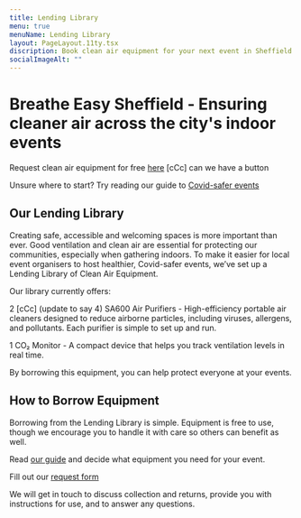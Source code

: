 ```yaml
---
title: Lending Library
menu: true
menuName: Lending Library
layout: PageLayout.11ty.tsx
discription: Book clean air equipment for your next event in Sheffield!
socialImageAlt: ""
---
```

# Breathe Easy Sheffield - Ensuring cleaner air across the city's indoor events

Request clean air equipment for free [here](https://docs.google.com/forms/d/e/1FAIpQLSeanXmk0ittjkGM1WVJdtYa9gSr1cHUm6vWEA86ryCCAqgXGw/viewform)  [cCc] can we have a button

Unsure where to start? Try reading our guide to [Covid-safer events](https://sheffield.breathe-easy.uk/how-to-guide-for-covid-safer-events/)

## Our Lending Library
Creating safe, accessible and welcoming spaces is more important than ever. Good ventilation and clean air are essential for protecting our communities, especially when gathering indoors. To make it easier for local event organisers to host healthier, Covid-safer events, we’ve set up a Lending Library of Clean Air Equipment.

Our library currently offers:

2 [cCc] (update to say 4) SA600 Air Purifiers - High-efficiency portable air cleaners designed to reduce airborne particles, including viruses, allergens, and pollutants. Each purifier is simple to set up and run.

1 CO₂ Monitor - A compact device that helps you track ventilation levels in real time. 

By borrowing this equipment, you can help protect everyone at your events. 

## How to Borrow Equipment

Borrowing from the Lending Library is simple. Equipment is free to use, though we encourage you to handle it with care so others can benefit as well.

Read [our guide](https://sheffield.breathe-easy.uk/how-to-guide-for-covid-safer-events/) and decide what equipment you need for your event.

Fill out our [request form](https://docs.google.com/forms/d/e/1FAIpQLSeanXmk0ittjkGM1WVJdtYa9gSr1cHUm6vWEA86ryCCAqgXGw/viewform)

We will get in touch to discuss collection and returns, provide you with instructions for use, and to answer any questions.
